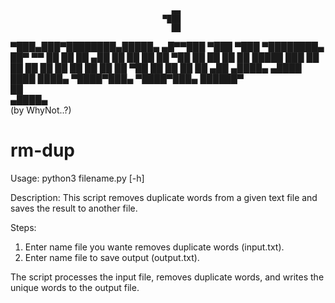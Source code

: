                                         ▄▄                       
                                      ▀███                       
                                        ██                       
▀███▄███▀████████▄█████▄           ▄█▀▀███ ▀███  ▀███ ▀████████▄ 
  ██▀ ▀▀  ██    ██    ██         ▄██    ██   ██    ██   ██   ▀██ 
  ██      ██    ██    ██   █████ ███    ██   ██    ██   ██    ██ 
  ██      ██    ██    ██         ▀██    ██   ██    ██   ██   ▄██ 
▄████▄  ▄████  ████  ████▄        ▀████▀███▄ ▀████▀███▄ ██████▀  
                                                        ██       
                                                      ▄████▄     
                            (by WhyNot..?)
# rm-dup
Usage:
  python3 filename.py [-h]

Description:
  This script removes duplicate words from a given text file and saves the result to another file.

Steps:
  1. Enter name file you wante removes duplicate words (input.txt).
  2. Enter name file to save output (output.txt).

  The script processes the input file, removes duplicate words, and writes the unique words to the output file.
